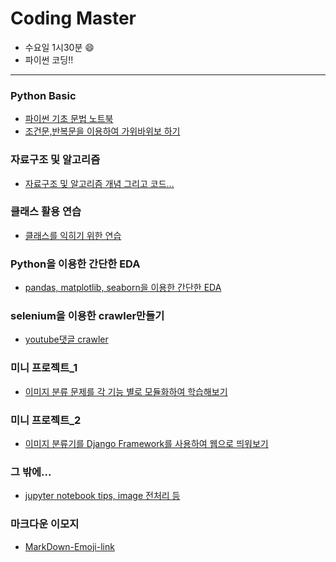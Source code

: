 # Coding Master    
 * 수요일 1시30분 :smile:
 * 파이썬 코딩!!
---

### **Python Basic**
- [파이썬 기초 문법 노트북](https://github.com/AIFFEL-CodingMaster/Jungminchae/tree/main/python_basic)
- [조건문,반복문을 이용하여 가위바위보 하기](https://github.com/AIFFEL-CodingMaster/AIFFEL_coding_flip/tree/main/special_quiz)

### **자료구조 및 알고리즘**
- [자료구조 및 알고리즘 개념 그리고 코드...](https://github.com/AIFFEL-CodingMaster/AIFFEL_coding_flip/tree/main/data_structure%26%20algorithm)

### **클래스 활용 연습**
- [클래스를 익히기 위한 연습](https://github.com/AIFFEL-CodingMaster/AIFFEL_coding_flip/tree/main/others/class_practice)

### **Python을 이용한 간단한 EDA**
- [pandas, matplotlib, seaborn을 이용한 간단한 EDA](https://github.com/AIFFEL-CodingMaster/AIFFEL_coding_flip/tree/main/others/EDA)

### **selenium을 이용한 crawler만들기**
- [youtube댓글 crawler](https://github.com/AIFFEL-CodingMaster/AIFFEL_coding_flip/tree/main/others/crawler)

### **미니 프로젝트_1**
- [이미지 분류 문제를 각 기능 별로 모듈화하여 학습해보기](https://github.com/AIFFEL-CodingMaster/AIFFEL_coding_flip/tree/main/mini_project)

### **미니 프로젝트_2**
- [이미지 분류기를 Django Framework를 사용하여 웹으로 띄워보기](https://github.com/AIFFEL-CodingMaster/AIFFEL_coding_flip/tree/main/mini_project2)

### **그 밖에...**
- [jupyter notebook tips, image 전처리 등](https://github.com/AIFFEL-CodingMaster/AIFFEL_coding_flip/tree/main/others/others)

### **마크다운 이모지**
- [MarkDown-Emoji-link](https://gist.github.com/rxaviers/7360908)

